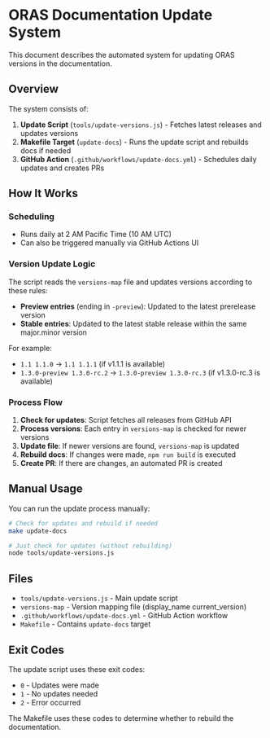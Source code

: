 # ORAS Documentation Update System

This document describes the automated system for updating ORAS versions in the documentation.

## Overview

The system consists of:

1. **Update Script** (`tools/update-versions.js`) - Fetches latest releases and updates versions
2. **Makefile Target** (`update-docs`) - Runs the update script and rebuilds docs if needed
3. **GitHub Action** (`.github/workflows/update-docs.yml`) - Schedules daily updates and creates PRs

## How It Works

### Scheduling
- Runs daily at 2 AM Pacific Time (10 AM UTC)
- Can also be triggered manually via GitHub Actions UI

### Version Update Logic

The script reads the `versions-map` file and updates versions according to these rules:

- **Preview entries** (ending in `-preview`): Updated to the latest prerelease version
- **Stable entries**: Updated to the latest stable release within the same major.minor version

For example:
- `1.1 1.1.0` → `1.1 1.1.1` (if v1.1.1 is available)
- `1.3.0-preview 1.3.0-rc.2` → `1.3.0-preview 1.3.0-rc.3` (if v1.3.0-rc.3 is available)

### Process Flow

1. **Check for updates**: Script fetches all releases from GitHub API
2. **Process versions**: Each entry in `versions-map` is checked for newer versions
3. **Update file**: If newer versions are found, `versions-map` is updated
4. **Rebuild docs**: If changes were made, `npm run build` is executed
5. **Create PR**: If there are changes, an automated PR is created

## Manual Usage

You can run the update process manually:

```bash
# Check for updates and rebuild if needed
make update-docs

# Just check for updates (without rebuilding)
node tools/update-versions.js
```

## Files

- `tools/update-versions.js` - Main update script
- `versions-map` - Version mapping file (display_name current_version)
- `.github/workflows/update-docs.yml` - GitHub Action workflow
- `Makefile` - Contains `update-docs` target

## Exit Codes

The update script uses these exit codes:
- `0` - Updates were made
- `1` - No updates needed
- `2` - Error occurred

The Makefile uses these codes to determine whether to rebuild the documentation.